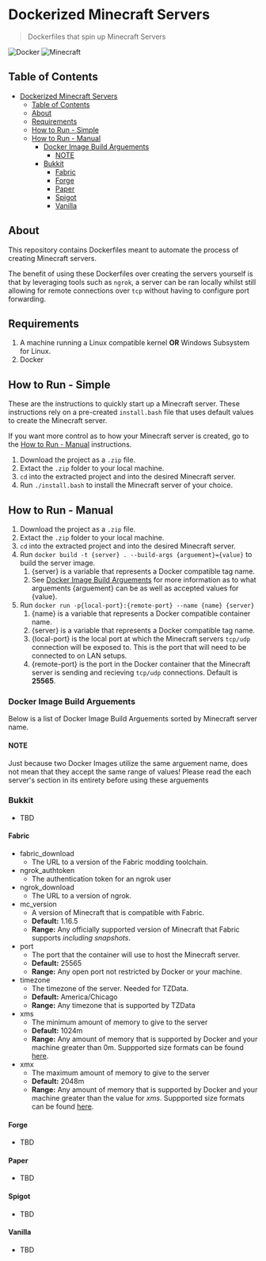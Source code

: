 # Dockerized Minecraft Servers

> Dockerfiles that spin up Minecraft Servers

![Docker](https://img.shields.io/badge/-Docker-blue) ![Minecraft](https://img.shields.io/badge/Minecraft-Fabric-green)

## Table of Contents

- [Dockerized Minecraft Servers](#dockerized-minecraft-servers)
  - [Table of Contents](#table-of-contents)
  - [About](#about)
  - [Requirements](#requirements)
  - [How to Run - Simple](#how-to-run---simple)
  - [How to Run - Manual](#how-to-run---manual)
    - [Docker Image Build Arguements](#docker-image-build-arguements)
      - [NOTE](#note)
    - [Bukkit](#bukkit)
      - [Fabric](#fabric)
      - [Forge](#forge)
      - [Paper](#paper)
      - [Spigot](#spigot)
      - [Vanilla](#vanilla)

## About

This repository contains Dockerfiles meant to automate the process of creating Minecraft servers.

The benefit of using these Dockerfiles over creating the servers yourself is that by leveraging tools such as `ngrok`, a server can be ran locally whilst still allowing for remote connections over `tcp` without having to configure port forwarding.

## Requirements

1. A machine running a Linux compatible kernel **OR** Windows Subsystem for Linux.
2. Docker

## How to Run - Simple

These are the instructions to quickly start up a Minecraft server. These instructions rely on a pre-created `install.bash` file that uses default values to create the Minecraft server.

If you want more control as to how your Minecraft server is created, go to the [How to Run - Manual](#how-to-run---manual) instructions.

1. Download the project as a `.zip` file.
2. Extact the `.zip` folder to your local machine.
3. `cd` into the extracted project and into the desired Minecraft server.
4. Run `./install.bash` to install the Minecraft server of your choice.

## How to Run - Manual

1. Download the project as a `.zip` file.
2. Extact the `.zip` folder to your local machine.
3. `cd` into the extracted project and into the desired Minecraft server.
4. Run `docker build -t {server} . --build-args {arguement}={value}` to build the server image.
   1. {server} is a variable that represents a Docker compatible tag name.
   2. See [Docker Image Build Arguements](#docker-image-build-arguements) for more information as to what arguements {arguement} can be as well as accepted values for {value}.
5. Run `docker run -p{local-port}:{remote-port} --name {name} {server}`
   1. {name} is a variable that represents a Docker compatible container name.
   2. {server} is a variable that represents a Docker compatible tag name.
   3. {local-port} is the local port at which the Minecraft servers `tcp/udp` connection will be exposed to. This is the port that will need to be connected to on LAN setups.
   4. {remote-port} is the port in the Docker container that the Minecraft server is sending and recieving `tcp/udp` connections. Default is **25565**.

### Docker Image Build Arguements

Below is a list of Docker Image Build Arguements sorted by Minecraft server name.

#### NOTE

Just because two Docker Images utilize the same arguement name, does not mean that they accept the same range of values! Please read the each server's section in its entirety before using these arguements

### Bukkit

- TBD

#### Fabric

- fabric_download
  - The URL to a version of the Fabric modding toolchain.
- ngrok_authtoken
  - The authentication token for an ngrok user
- ngrok_download
  - The URL to a version of ngrok.
- mc_version
  - A version of Minecraft that is compatible with Fabric.
  - **Default:** 1.16.5
  - **Range:** Any officially supported version of Minecraft that Fabric supports *including snapshots*.
- port
  - The port that the container will use to host the Minecraft server.
  - **Default:** 25565
  - **Range:** Any open port not restricted by Docker or your machine.
- timezone
  - The timezone of the server. Needed for TZData.
  - **Default:** America/Chicago
  - **Range:** Any timezone that is supported by TZData
- xms
  - The minimum amount of memory to give to the server
  - **Default:** 1024m
  - **Range:** Any amount of memory that is supported by Docker and your machine greater than 0m. Suppported size formats can be found [here](https://minecraft.gamepedia.com/Server/Requirements#Server_requirements).
- xmx
  - The maximum amount of memory to give to the server
  - **Default:** 2048m
  - **Range:** Any amount of memory that is supported by Docker and your machine greater than the value for *xms*. Suppported size formats can be found [here](https://minecraft.gamepedia.com/Server/Requirements#Server_requirements).

#### Forge

- TBD

#### Paper

- TBD

#### Spigot

- TBD

#### Vanilla

- TBD
